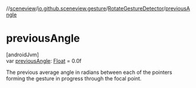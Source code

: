 //[sceneview](../../../index.md)/[io.github.sceneview.gesture](../index.md)/[RotateGestureDetector](index.md)/[previousAngle](previous-angle.md)

# previousAngle

[androidJvm]\
var [previousAngle](previous-angle.md): [Float](https://kotlinlang.org/api/latest/jvm/stdlib/kotlin/-float/index.html) = 0.0f

The previous average angle in radians between each of the pointers forming the gesture in progress through the focal point.
